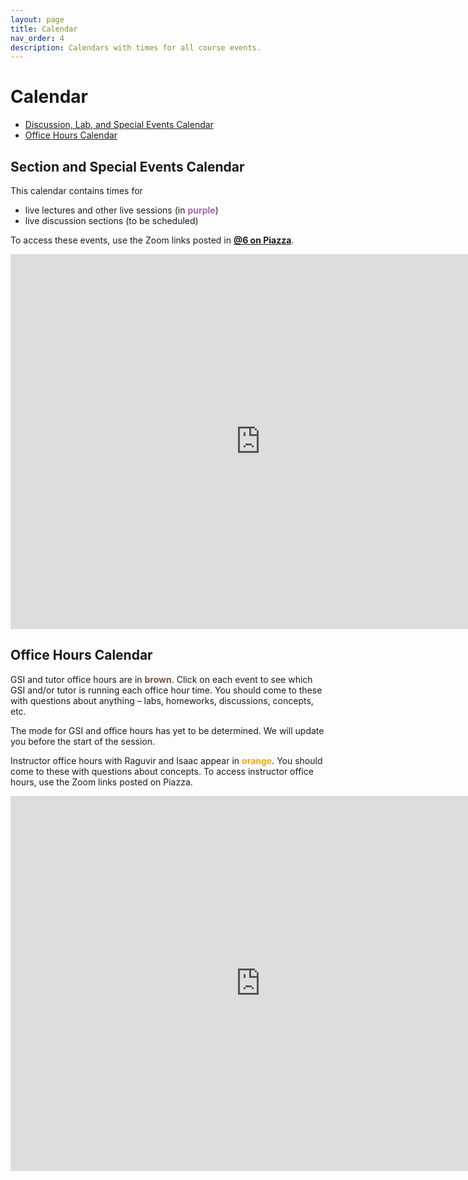 ```yaml
---
layout: page
title: Calendar
nav_order: 4
description: Calendars with times for all course events.
---
```


# Calendar

- [Discussion, Lab, and Special Events Calendar](#ldlc)
- [Office Hours Calendar](#ohc)

<a name='ldlc'></a>

## Section and Special Events Calendar

This calendar contains times for

- live lectures and other live sessions (in <span style="color:#9e69af">**purple**</span>)
- live discussion sections (to be scheduled)

To access these events, use the Zoom links posted in <b><a href="">@6 on Piazza</a></b>.

<iframe src="https://calendar.google.com/calendar/embed?height=600&amp;wkst=1&amp;bgcolor=%23ffffff&amp;ctz=America%2FLos_Angeles&amp;src=Y190dDcxYmdyajU1a25vaW1zNzB2Ym9kYzdrc0Bncm91cC5jYWxlbmRhci5nb29nbGUuY29t&amp;color=%239E69AF&amp;mode=WEEK&amp;showTitle=0&amp;showCalendars=0" style="border-width:0" width="800" height="600" frameborder="0" scrolling="no"></iframe>

<br>

<a name='ohc'></a>

## Office Hours Calendar

GSI and tutor office hours are in <span style="color:#795548">**brown**</span>. Click on each event to see which GSI and/or tutor is running each office hour time. You should come to these with questions about anything – labs, homeworks, discussions, concepts, etc.

The mode for GSI and office hours has yet to be determined. We will update you before the start of the session.

<!-- To access GSI and tutor office hours, go to our [Office Hours Queue](http://oh.ds100.org). When it’s your turn, you will be given the Zoom link to join. -->

Instructor office hours with Raguvir and Isaac appear in <span style="color:orange">**orange**</span>. You should come to these with questions about concepts. To access instructor office hours, use the Zoom links posted on Piazza.

<iframe src="https://calendar.google.com/calendar/embed?height=600&amp;wkst=1&amp;bgcolor=%23ffffff&amp;ctz=America%2FLos_Angeles&amp;src=Y182cjRsN2g2cjVrYm11cGJwNWJmYW9mbmZlc0Bncm91cC5jYWxlbmRhci5nb29nbGUuY29t&amp;src=Y19xajlsczMzNThsYWg1NGpkbjEwbjVkcWhwY0Bncm91cC5jYWxlbmRhci5nb29nbGUuY29t&amp;color=%23F09300&amp;color=%23795548&amp;mode=WEEK&amp;showTitle=0" style="border-width:0" width="800" height="600" frameborder="0" scrolling="no"></iframe>
